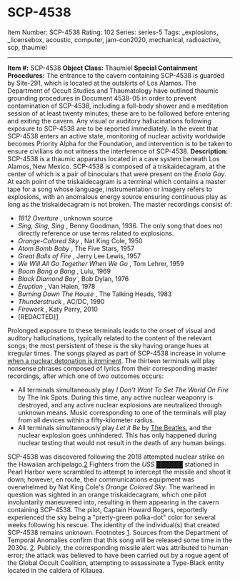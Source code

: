 # SCP-4538
Item Number: SCP-4538
Rating: 102
Series: series-5
Tags: _explosions, _licensebox, acoustic, computer, jam-con2020, mechanical, radioactive, scp, thaumiel

---

**Item #:** SCP-4538
**Object Class:** Thaumiel
**Special Containment Procedures:** The entrance to the cavern containing SCP-4538 is guarded by Site-291, which is located at the outskirts of Los Alamos. The Department of Occult Studies and Thaumatology have outlined thaumic grounding procedures in Document 4538-05 in order to prevent contamination of SCP-4538, including a full-body shower and a meditation session of at least twenty minutes; these are to be followed before entering and exiting the cavern. Any visual or auditory hallucinations following exposure to SCP-4538 are to be reported immediately.
In the event that SCP-4538 enters an active state, monitoring of nuclear activity worldwide becomes Priority Alpha for the Foundation, and intervention is to be taken to ensure civilians do not witness the interference of SCP-4538.
**Description:** SCP-4538 is a thaumic apparatus located in a cave system beneath Los Alamos, New Mexico.
SCP-4538 is composed of a triskaidecagram, at the center of which is a pair of binoculars that were present on the _Enola Gay_. At each point of the triskaidecagram is a terminal which contains a master tape for a song whose language, instrumentation or imagery refers to explosions, with an anomalous energy source ensuring continuous play as long as the triskaidecagram is not broken. The master recordings consist of:
  * _1812 Overture_ , unknown source
  * _Sing, Sing, Sing_ , Benny Goodman, 1936. The only song that does not directly reference or use terms related to explosions.
  * _Orange-Colored Sky_ , Nat King Cole, 1950
  * _Atom Bomb Baby_ , The Five Stars, 1957
  * _Great Balls of Fire_ , Jerry Lee Lewis, 1957
  * _We Will All Go Together When We Go_ , Tom Lehrer, 1959
  * _Boom Bang a Bang_ , Lulu, 1969
  * _Black Diamond Bay_ , Bob Dylan, 1976
  * _Eruption_ , Van Halen, 1978
  * _Burning Down The House_ , The Talking Heads, 1983
  * _Thunderstruck_ , AC/DC, 1990
  * _Firework_ , Katy Perry, 2010
  * [REDACTED][1](javascript:;)

Prolonged exposure to these terminals leads to the onset of visual and auditory hallucinations, typically related to the content of the relevant songs; the most persistent of these is the sky having orange hues at irregular times.
The songs played as part of SCP-4538 increase in volume [when a nuclear detonation is imminent](/scp-6499). The thirteen terminals will play nonsense phrases composed of lyrics from their corresponding master recordings, after which one of two outcomes occurs:
  * All terminals simultaneously play _I Don't Want To Set The World On Fire_ by The Ink Spots. During this time, any active nuclear weaponry is destroyed, and any active nuclear explosions are neutralized through unknown means. Music corresponding to one of the terminals will play from all devices within a fifty-kilometer radius.
  * All terminals simultaneously play _Let it Be_ by [The Beatles](/scp-4930), and the nuclear explosion goes unhindered. This has only happened during nuclear testing that would not result in the death of any human beings.

SCP-4538 was discovered following the 2018 attempted nuclear strike on the Hawaiian archipelago.[2](javascript:;) Fighters from the _USS ██████_ stationed in Pearl Harbor were scrambled to attempt to intercept the missile and shoot it down; however, en route, their communications equipment was overwhelmed by Nat King Cole's _Orange Colored Sky_. The warhead in question was sighted in an orange triskaidecagram, which one pilot involuntarily maneuvered into, resulting in them appearing in the cavern containing SCP-4538. The pilot, Captain Howard Rogers, reportedly experienced the sky being a "pretty-green polka-dot" color for several weeks following his rescue.
The identity of the individual(s) that created SCP-4538 remains unknown.
Footnotes
[1](javascript:;). Sources from the Department of Temporal Anomalies confirm that this song will be released some time in the 2030s.
[2](javascript:;). Publicly, the corresponding missile alert was attributed to human error; the attack was believed to have been carried out by a rogue agent of the Global Occult Coalition, attempting to assassinate a Type-Black entity located in the caldera of Kilauea.